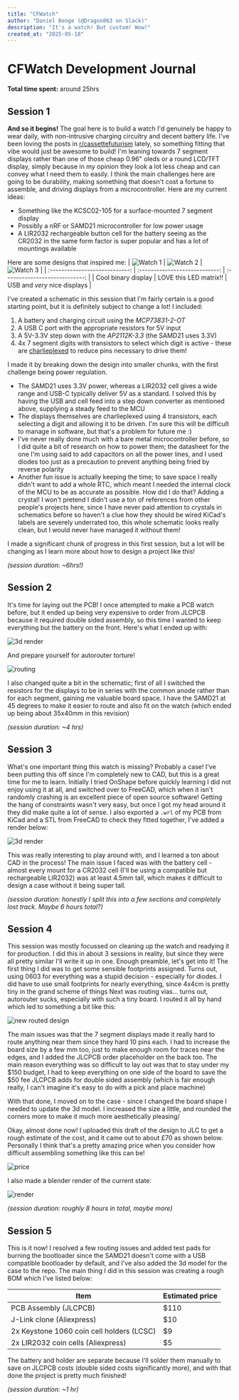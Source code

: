 ```yaml
---
title: "CFWatch"
author: "Daniel Benge (@Dragon863 on Slack)"
description: "It's a watch! But custom! Wow!"
created_at: "2025-05-18"
---
```


# CFWatch Development Journal

**Total time spent:** around 25hrs

## Session 1

**And so it begins!** The goal here is to build a watch I'd genuinely be happy to wear daily, with non-intrusive charging circuitry and decent battery life. I've been loving the posts in [r/cassettefuturism](https://reddit.com/r/cassettefuturism/top/?sort=top&t=all) lately, so something fitting that vibe would just be awesome to build! I'm leaning towards 7 segment displays rather than one of those cheap 0.96" oleds or a round LCD/TFT display, simply because in my opinion they look a lot less cheap and can convey what I need them to easily. I think the main challenges here are going to be durability, making something that doesn't cost a fortune to assemble, and driving displays from a microcontroller. Here are my current ideas:
- Something like the KCSC02-105 for a surface-mounted 7 segment display
- Possibly a nRF or SAMD21 microcontroller for low power usage
- A LIR2032 rechargeable button cell for the battery seeing as the CR2032 in the same form factor is super popular and has a lot of mountings available

Here are some designs that inspired me:
| ![Watch 1](_images/watch1.png) | ![Watch 2](_images/watch2.png) | ![Watch 3](_images/watch3.png) |
| :----------------------------: | :----------------------------: | :----------------------------: |
|        Cool binary display     |     LOVE this LED matrix!!     |  USB and *very* nice displays  |

I've created a schematic in this session that I'm fairly certain is a good starting point, but it is definitely subject to change a lot! I included:
1. A battery and charging circuit using the *MCP73831-2-OT*
2. A USB C port with the appropriate resistors for 5V input
3. A 5V-3.3V step down with the *AP2112K-3.3* (the SAMD21 uses 3.3V)
4. 4x 7 segment digits with transistors to select which digit is active - these are [charlieplexed](https://en.wikipedia.org/wiki/Charlieplexing) to reduce pins necessary to drive them!

I made it by breaking down the design into smaller chunks, with the first challenge being power regulation. 
- The SAMD21 uses 3.3V power, whereas a LIR2032 cell gives a wide range and USB-C typically deliver 5V as a standard. I solved this by having the USB and cell feed into a step down converter as mentioned above, supplying a steady feed to the MCU
- The displays themselves are charlieplexed using 4 transistors, each selecting a digit and allowing it to be driven. I'm sure this will be difficult to manage in software, but that's a problem for future me :)
- I've never really done much with a bare metal microcontroller before, so I did quite a bit of research on how to power them; the datasheet for the one I'm using said to add capacitors on all the power lines, and I used diodes too just as a precaution to prevent anything being fried by reverse polarity
- Another fun issue is actually keeping the time; to save space I really didn't want to add a whole RTC, which meant I needed the internal clock of the MCU to be as accurate as possible. How did I do that? Adding a crystal! I won't pretend I didn't use a ton of references from other people's projects here, since I have never paid attention to crystals in schematics before so haven't a clue how they should be wired
KiCad's labels are severely underrated too, this whole schematic looks really clean, but I would never have managed it without them!

I made a significant chunk of progress in this first session, but a lot will be changing as I learn more about how to design a project like this!

*(session duration: ~6hrs!)*

## Session 2

It's time for laying out the PCB! I once attempted to make a PCB watch before, but it ended up being very expensive to order from JLCPCB because it required double sided assembly, so this time I wanted to keep everything but the battery on the front. Here's what I ended up with:

![3d render](_images/3d.png)

And prepare yourself for autorouter torture!

![routing](_images/routed.png)

I also changed quite a bit in the schematic; first of all I switched the resistors for the displays to be in series with the common anode rather than for each segment, gaining me valuable board space. I have the SAMD21 at 45 degrees to make it easier to route and also fit on the watch (which ended up being about 35x40mm in this revision)

*(session duration: ~4 hrs)*

## Session 3

What's one important thing this watch is missing? Probably a case! I've been putting this off since I'm completely new to CAD, but this is a great time for me to learn. Initially I tried OnShape before quickly learning I did not enjoy using it at all, and switched over to FreeCAD, which when it isn't randomly crashing is an excellent piece of open source software! Getting the hang of constraints wasn't very easy, but once I got my head around it they did make quite a lot of sense. I also exported a `.wrl` of my PCB from KiCad and a STL from FreeCAD to check they fitted together, I've added a render below:

![3d render](_images/render.png)

This was really interesting to play around with, and I learned a ton about CAD in the process! The main issue I faced was with the battery cell - almost every mount for a CR2032 cell (I'll be using a compatible but rechargeable LIR2032) was at least 4.5mm tall, which makes it difficult to design a case without it being super tall.

*(session duration: honestly I split this into a few sections and completely lost track. Maybe 6 hours total?)*

## Session 4

This session was mostly focussed on cleaning up the watch and readying it for production. I did this in about 3 sessions in reality, but since they were all pretty similar I'll write it up in one. Enough preamble, let's get into it!
The first thing I did was to get some sensible footprints assigned. Turns out, using 0603 for everything was a stupid decision - especially for diodes. I did have to use small footprints for nearly everything, since 4x4cm is pretty tiny in the grand scheme of things
Next was routing vias... turns out, autorouter sucks, especially with such a tiny board. I routed it all by hand which led to something a bit like this:

![new routed design](_images/newly-routed.png)

The main issues was that the 7 segment displays made it really hard to route anything near them since they hard 10 pins each. I had to increase the board size by a few mm too, just to make enough room for traces near the edges, and I added the JLCPCB order placeholder on the back too. The main reason everything was so difficult to lay out was that to stay under my $150 budget, I had to keep everything on one side of the board to save the $50 fee JLCPCB adds for double sided assembly (which is fair enough really, I can't imagine it's easy to do with a pick and place machine)

With that done, I moved on to the case - since I changed the board shape I needed to update the 3d model. I increased the size a little, and rounded the corners more to make it much more aesthetically pleasing/

Okay, almost done now! I uploaded this draft of the design to JLC to get a rough estimate of the cost, and it came out to about £70 as shown below. Personally I think that's a pretty amazing price when you consider how difficult assembling something like this can be!

![price](_images/price.png)

I also made a blender render of the current state:

![render](_images/newrender.png)


*(session duration: roughly 8 hours in total, maybe more)*

## Session 5

This is it now! I resolved a few routing issues and added test pads for burning the bootloader since the SAMD21 doesn't come with a USB compatible bootloader by default, and I've also added the 3d model for the case to the repo. The main thing I did in this session was creating a rough BOM which I've listed below:

| Item                                       | Estimated price |
| ------------------------------------------ | --------------- |
| PCB Assembly (JLCPCB)                      | $110            |
| J-Link clone (Aliexpress)                  | $10             |
| 2x Keystone 1060 coin cell holders (LCSC)  | $9              |
| 2x LIR2032 coin cells (Aliexpress)         | $5              |

The battery and holder are separate because I'll solder them manually to save on JLCPCB costs (double sided costs significantly more), and with that done the project is pretty much finished!

*(session duration: ~1 hr)*